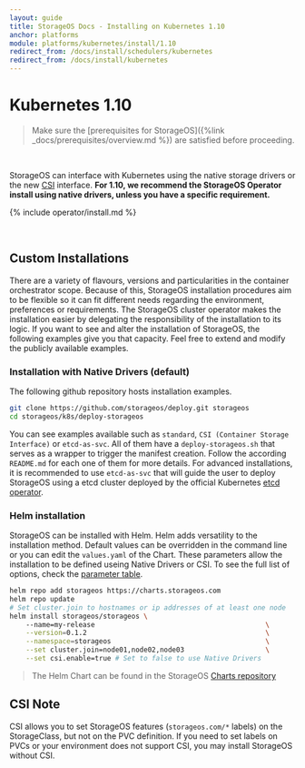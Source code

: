 ```yaml
---
layout: guide
title: StorageOS Docs - Installing on Kubernetes 1.10
anchor: platforms
module: platforms/kubernetes/install/1.10
redirect_from: /docs/install/schedulers/kubernetes
redirect_from: /docs/install/kubernetes
---
```


# Kubernetes 1.10

> Make sure the 
> [prerequisites for StorageOS]({%link  _docs/prerequisites/overview.md %}) are
> satisfied before proceeding.

&nbsp;

StorageOS can interface with Kubernetes using the native storage drivers or the
new
[CSI](https://kubernetes.io/blog/2018/01/introducing-container-storage-interface/)
interface.  __For 1.10, we recommend the StorageOS Operator install using native drivers,
unless you have a specific requirement.__

{% include operator/install.md %}

&nbsp;

## Custom Installations

There are a variety of flavours, versions and particularities in the container
orchestrator scope. Because of this, StorageOS installation procedures aim to
be flexible so it can fit different needs regarding the environment,
preferences or requirements. The StorageOS cluster operator makes the
installation easier by delegating the responsibility of the installation to its
logic. If you want to see and alter the installation of StorageOS, the
following examples give you that capacity. Feel free to extend and modify the
publicly available examples.

### Installation with Native Drivers (default)

The following github repository hosts installation examples.

```bash
git clone https://github.com/storageos/deploy.git storageos
cd storageos/k8s/deploy-storageos
```

You can see examples available such as `standard`, `CSI (Container Storage
Interface)` or `etcd-as-svc`. All of them have a `deploy-storageos.sh` that
serves as a wrapper to trigger the manifest creation. Follow the according
`README.md` for each one of them for more details. For advanced installations,
it is recommended to use `etcd-as-svc` that will guide the user to deploy
StorageOS using a etcd cluster deployed by the official Kubernetes
[etcd operator](https://github.com/coreos/etcd-operator).


### Helm installation

StorageOS can be installed with Helm. Helm adds versatility to the installation
method. Default values can be overridden in the command line or you can edit
the `values.yaml` of the Chart. These parameters allow the installation to be
defined useing Native Drivers or CSI. To see the full list of options, check
the [parameter
table](https://github.com/storageos/charts/tree/master/stable/storageos#configuration).

```bash
helm repo add storageos https://charts.storageos.com
helm repo update
# Set cluster.join to hostnames or ip addresses of at least one node
helm install storageos/storageos \ 
    --name=my-release                                          \
    --version=0.1.2                                            \
    --namespace=storageos                                      \
    --set cluster.join=node01,node02,node03                    \
    --set csi.enable=true # Set to false to use Native Drivers
```

> The Helm Chart can be found in the StorageOS [Charts
> repository](https://github.com/storageos/charts)


## CSI Note

CSI allows you to set StorageOS features (`storageos.com/*` labels)
on the StorageClass, but not on the PVC definition. If you need to set labels
on PVCs or your environment does not support CSI, you may install StorageOS
without CSI.

